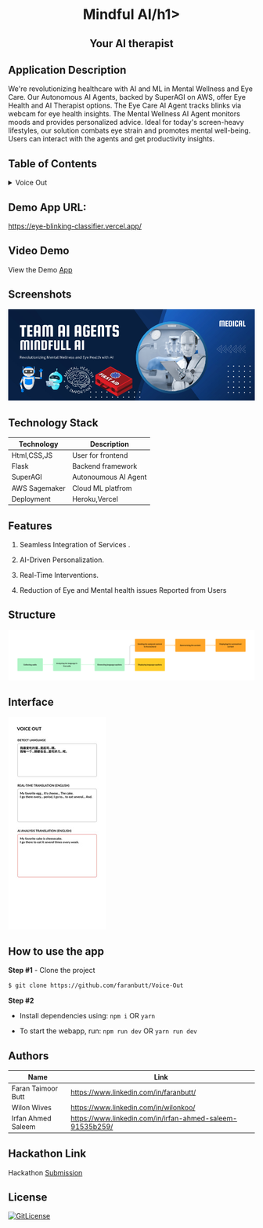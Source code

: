 <!-- PROJECT TITLE -->
  <h1 align="center">Mindful AI/h1>
 <h2 2 align="center">
    Your AI therapist
    <br />
    </h2>

## Application Description

We're revolutionizing healthcare with AI and ML in Mental Wellness and Eye Care. Our Autonomous AI Agents, backed by SuperAGI on AWS, offer Eye Health and AI Therapist options. The Eye Care AI Agent tracks blinks via webcam for eye health insights. The Mental Wellness AI Agent monitors moods and provides personalized advice. Ideal for today's screen-heavy lifestyles, our solution combats eye strain and promotes mental well-being. Users can interact with the agents and get productivity insights.

## Table of Contents

<details>
<summary>Voice Out</summary>

- [Application Description](#application-description)
- [Table of Contents](#table-of-contents)
- [Application Deployed](#demo-app-url)
- [Project Demo](#demo)
- [Screenshots](#screenshots)
- [Technology Stack](#technology-stack)
- [Features](#features)
- [Structure](#structure)
- [Interface](#interface)
- [How to use the app](#how-to-use-the-app)
- [Collaborators](#collaborators)
- [Hackathon Link](#hackathon-link)
- [References](#references)
- [License](#license)

</details>

## Demo App URL:
https://eye-blinking-classifier.vercel.app/

## Video Demo

View the Demo [App](https://storage.googleapis.com/lablab-video-submissions/cll22l3qb000035748kv3v7h3/raw/submission-video-x-cll22l3qb000035748kv3v7h3-cllgmqdy2008b356vut6869wr_c4615z9.mp4)

## Screenshots
![y1](https://github.com/faranbutt/Eye-blinking-classifier/blob/main/Blue%20Modern%20Medical%20Facebook%20fundraiser%20cover%20photo.png)

## Technology Stack

| Technology       | Description                                   |
| ---------------- | --------------------------------------------- |
| Html,CSS,JS      | User for frontend                             |
| Flask            | Backend framework                             |
| SuperAGI         | Autonoumous AI Agent                          |
| AWS Sagemaker    | Cloud ML platfrom                             |
| Deployment       | Heroku,Vercel                                 |

## Features

1. Seamless Integration of Services .

2. AI-Driven Personalization.

3. Real-Time Interventions.

4. Reduction of Eye and Mental health issues Reported
from Users

## Structure

![y2](https://github.com/faranbutt/Voice-Out/blob/main/Struture.png)

## Interface

![y3](https://github.com/faranbutt/Voice-Out/blob/main/iPhone_14_-_1_200x433.jpeg)


## How to use the app

**Step #1** - Clone the project

```bash
$ git clone https://github.com/faranbutt/Voice-Out
```

**Step #2**

- Install dependencies using: `npm i` OR `yarn`

- To start the webapp, run: `npm run dev` OR `yarn run dev`


## Authors

| Name            | Link                                   |
| --------------- | -------------------------------------- |
| Faran Taimoor Butt | https://www.linkedin.com/in/faranbutt/ |
| Wilon Wives | https://www.linkedin.com/in/wilonkoo/ |
| Irfan Ahmed Saleem | https://www.linkedin.com/in/irfan-ahmed-saleem-91535b259/|

## Hackathon Link

Hackathon [Submission](https://lablab.ai/event/ai-startup-hackathon-episode-2/voice-out/voice-out-ai-translation)

## License

[![GitLicense](https://img.shields.io/badge/License-MIT-lime.svg)](https://github.com/sandramsc/CultiVate/blob/master/LICENSE.md)

